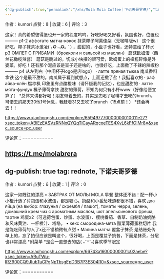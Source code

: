 ```yaml
---
{"dg-publish":true,"permalink":"/xhs/Mola Mola Coffee｜下诺夫哥罗德/","tags":["rednote"]}
---
```


作者：kumori
点赞：8   |   收藏：6   |   评论：3

这家！真的希望彼得堡也开一家的程度呜呜，好吃好喝又好看，氛围也好，位置也———
p1-2 аффогато матча-кокос 抹茶椰子阿芙佳朵（无咖啡版w） 这个很好吃，椰子抹茶冰激凌(´｡✪﹃✪｡ ` ) ，甜甜的，小盘子也好看，还特意给了杯水
p3 ОМЛЕТ С ГРИБАМИ（брокколи и сальсой из маслин） 蘑菇欧姆蛋（西兰花橄榄辣酱） 蘑菇是腌过的，切成小块摆的很可爱，欧姆蛋上的橄榄碎像是外婆菜，好吃！还有那个泥应该是豆子还是啥的，也很好吃，上面撒了不辣的辣椒粉
———
p4 从左到右（中间杯子logo是店logo）
· латте пряная тыква 南瓜香料拿铁 这个是最不甜的，南瓜属于看到就想点，上面还撒了盐！我挺喜欢的
· раф айва-клён 榅桲枫 印象里有点酸橙味（请怀疑我的记忆），也是甜甜的
· латте мята-фундук 榛子薄荷拿铁 甜甜的薄荷，不知为何只有小杯www（好像给便宜算了）
*总体来讲都好喝！朋友带着去的，其实是先喝了咖啡才去吃的brunch，可惜去的那天30他1号休息，我赶着31又去吃了brunch（15点前！）
*还会再去！！

https://www.xiaohongshu.com/explore/659497770000000010011e27?xsec_token=ABiEzEASVzRNNxQYQqTiCayARqcoeTES4XvL6kFfOlMr8=&xsec_source=pc_user

评论区：===========





https://t.me/molabrera
---
dg-publish: true
tag: rednote, 下诺夫哥罗德
---
作者：kumori
点赞：6   |   收藏：1   |   评论：0

这家一如既往的漂亮
• ЗАВТРАК ОТ МОЛЫ MOLA 早餐 整体还不错！配一杯小小橙汁选了荷包蛋和水波蛋，都是糖心。奶酪和小番茄味道都很不错，喜欢
два яйца (на выбор: глазунья / скрембл / пашот), томаты черри, зелень, домашний крем чиз с ароматным маслом, шот апельсинового фреша, тартин  鸡蛋x2（可选荷包蛋、炒蛋、水波蛋）、樱桃番茄、香草、自制奶油奶酪和风味黄油、一杯橙汁、塔塔。
• кекс смородина-мята 醋栗薄荷蛋糕切片 我是能吃薄荷的人了x还不错稍微有点甜
• Малина матча 覆盆子抹茶 是结账处传单上的，忘了拍但应该是叫这个，很好喝，上面是覆盆子奶昔，下面是抹茶，分层也非常漂亮
*附菜单
*是会一直想去的店( ᎔˘꒳˘᎔)喜欢季节限定

https://www.xiaohongshu.com/explore/66743a16000000001c02aebe?xsec_token=ABuTWu-lRZ900CQ9JIubTuCPgNpTbsgEpD3B7P3E304R0=&xsec_source=pc_user

评论区：===========

